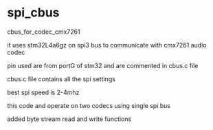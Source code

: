 # spi_cbus
 cbus_for_codec_cmx7261


it uses stm32L4a6gz on spi3 bus to communicate with cmx7261 audio codec

pin used are from portG of stm32 and are commented in cbus.c file

cbus.c file contains all the spi settings 

best spi speed is 2-4mhz 

this code and operate on two codecs using single spi bus


added byte stream read and write functions